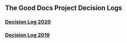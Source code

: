 ## The Good Docs Project Decision Logs 

### [Decision Log 2020](https://github.com/thegooddocsproject/governance/wiki/Decision-Log-2020)
### [Decision Log 2019](https://github.com/thegooddocsproject/governance/wiki/Decision-Log-2019)
